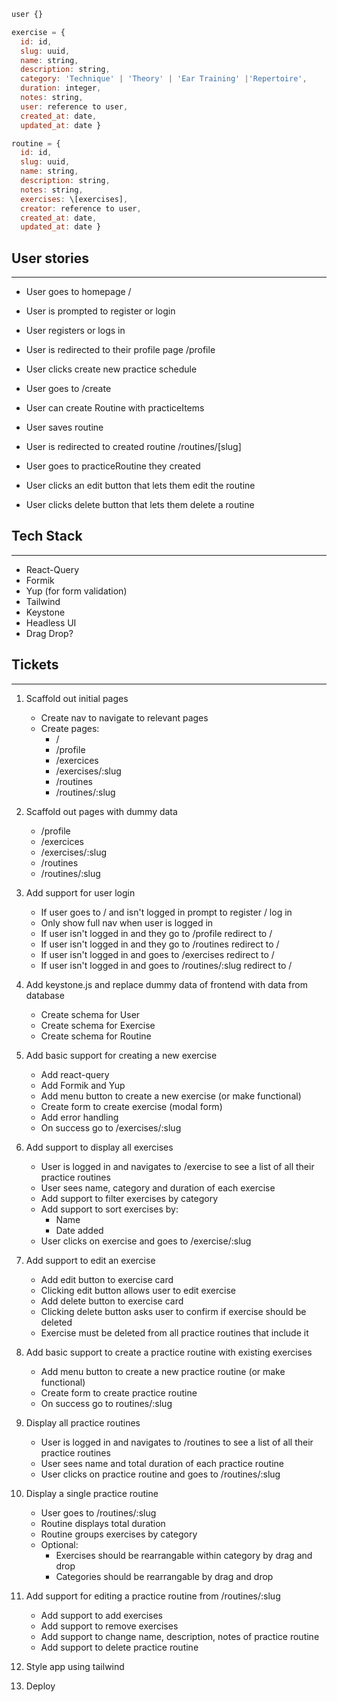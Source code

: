 ```js
user {}

exercise = {
  id: id,
  slug: uuid,
  name: string,
  description: string,
  category: 'Technique' | 'Theory' | 'Ear Training' |'Repertoire',
  duration: integer,
  notes: string,
  user: reference to user,
  created_at: date,
  updated_at: date }

routine = {
  id: id,
  slug: uuid,
  name: string,
  description: string,
  notes: string,
  exercises: \[exercises],
  creator: reference to user,
  created_at: date,
  updated_at: date }
```

## User stories

---

- User goes to homepage /
- User is prompted to register or login
- User registers or logs in
- User is redirected to their profile page /profile

- User clicks create new practice schedule
- User goes to /create
- User can create Routine with practiceItems
- User saves routine
- User is redirected to created routine /routines/\[slug]

- User goes to practiceRoutine they created
- User clicks an edit button that lets them edit the routine
- User clicks delete button that lets them delete a routine

## Tech Stack

---

- React-Query
- Formik
- Yup (for form validation)
- Tailwind
- Keystone
- Headless UI
- Drag Drop?

## Tickets

---

1. Scaffold out initial pages

   - Create nav to navigate to relevant pages
   - Create pages:
     - /
     - /profile
     - /exercices
     - /exercises/:slug
     - /routines
     - /routines/:slug

2. Scaffold out pages with dummy data

   - /profile
   - /exercices
   - /exercises/:slug
   - /routines
   - /routines/:slug

3. Add support for user login

   - If user goes to / and isn't logged in prompt to register / log in
   - Only show full nav when user is logged in
   - If user isn't logged in and they go to /profile redirect to /
   - If user isn't logged in and they go to /routines redirect to /
   - If user isn't logged in and goes to /exercises redirect to /
   - If user isn't logged in and goes to /routines/:slug redirect to /

4. Add keystone.js and replace dummy data of frontend with data from database

   - Create schema for User
   - Create schema for Exercise
   - Create schema for Routine

5. Add basic support for creating a new exercise

   - Add react-query
   - Add Formik and Yup
   - Add menu button to create a new exercise (or make functional)
   - Create form to create exercise (modal form)
   - Add error handling
   - On success go to /exercises/:slug

6. Add support to display all exercises

   - User is logged in and navigates to /exercise to see a list of all their
     practice routines
   - User sees name, category and duration of each exercise
   - Add support to filter exercises by category
   - Add support to sort exercises by:
     - Name
     - Date added
   - User clicks on exercise and goes to /exercise/:slug

7. Add support to edit an exercise

   - Add edit button to exercise card
   - Clicking edit button allows user to edit exercise
   - Add delete button to exercise card
   - Clicking delete button asks user to confirm if exercise should be deleted
   - Exercise must be deleted from all practice routines that include it

8. Add basic support to create a practice routine with existing exercises

   - Add menu button to create a new practice routine (or make functional)
   - Create form to create practice routine
   - On success go to routines/:slug

9. Display all practice routines

   - User is logged in and navigates to /routines to see a list of all their
     practice routines
   - User sees name and total duration of each practice routine
   - User clicks on practice routine and goes to /routines/:slug

10. Display a single practice routine

    - User goes to /routines/:slug
    - Routine displays total duration
    - Routine groups exercises by category
    - Optional:
      - Exercises should be rearrangable within category by drag and drop
      - Categories should be rearrangable by drag and drop

11. Add support for editing a practice routine from /routines/:slug

    - Add support to add exercises
    - Add support to remove exercises
    - Add support to change name, description, notes of practice routine
    - Add support to delete practice routine

12. Style app using tailwind

13. Deploy
